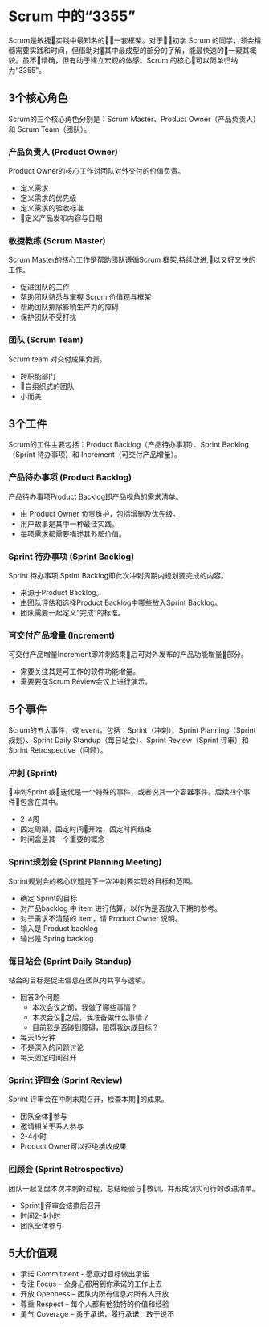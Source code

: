 # Scrum 中的“3355”

Scrum是敏捷实践中最知名的一套框架。对于初学 Scrum 的同学，领会精髓需要实践和时间，但借助对其中最成型的部分的了解，能最快速的一窥其概貌。虽不精确，但有助于建立宏观的体感。Scrum 的核心可以简单归纳为“3355”。

## 3个核心角色

Scrum的三个核心角色分别是：Scrum Master、Product Owner（产品负责人）和 Scrum Team（团队）。

### 产品负责人 (Product Owner)

Product Owner的核心工作对团队对外交付的价值负责。

* 定义需求
* 定义需求的优先级
* 定义需求的验收标准
* 定义产品发布内容与日期

### 敏捷教练 (Scrum Master)

Scrum Master的核心工作是帮助团队遵循Scrum 框架,持续改进,以又好又快的工作。

* 促进团队的工作
* 帮助团队熟悉与掌握 Scrum 价值观与框架
* 帮助团队排除影响生产力的障碍
* 保护团队不受打扰

### 团队 (Scrum Team)

Scrum team 对交付成果负责。

* 跨职能部门
* 自组织式的团队
* 小而美

## 3个工件

Scrum的工件主要包括：Product Backlog（产品待办事项）、Sprint Backlog （Sprint 待办事项）和 Increment（可交付产品增量）。

### 产品待办事项 (Product Backlog)

产品待办事项Product Backlog即产品视角的需求清单。

* 由 Product Owner 负责维护，包括增删及优先级。
* 用户故事是其中一种最佳实践。
* 每项需求都需要描述其外部价值。

### Sprint 待办事项 (Sprint Backlog)

Sprint 待办事项 Sprint Backlog即此次冲刺周期内规划要完成的内容。

* 来源于Product Backlog。
* 由团队评估和选择Product Backlog中哪些放入Sprint Backlog。
* 团队需要一起定义“完成”的标准。

### 可交付产品增量 (Increment)

可交付产品增量Increment即冲刺结束后可对外发布的产品功能增量部分。

* 需要关注其是可工作的软件功能增量。
* 需要要在Scrum Review会议上进行演示。

## 5个事件

Scrum的五大事件，或 event，包括：Sprint（冲刺）、Sprint Planning（Sprint规划）、Sprint Daily Standup（每日站会）、Sprint Review（Sprint 评审）和 Sprint Retrospective（回顾）。

### 冲刺 (Sprint)

冲刺Sprint 或迭代是一个特殊的事件，或者说其一个容器事件。后续四个事件包含在其中。

* 2-4周
* 固定周期，固定时间开始，固定时间结束
* 时间盒是其一个重要的概念

### Sprint规划会 (Sprint Planning Meeting)

Sprint规划会的核心议题是下一次冲刺要实现的目标和范围。

* 确定 Sprint的目标
* 对产品backlog 中 item 进行估算，以作为是否放入下期的参考。
* 对于需求不清楚的 item，请 Product Owner 说明。
* 输入是 Product backlog
* 输出是 Spring backlog

### 每日站会 (Sprint Daily Standup)

站会的目标是促进信息在团队内共享与透明。

* 回答3个问题
  * 本次会议之前，我做了哪些事情？
  * 本次会议之后，我准备做什么事情？
  * 目前我是否碰到障碍，阻碍我达成目标？
* 每天15分钟
* 不是深入的问题讨论
* 每天固定时间召开

### Sprint 评审会 (Sprint Review)

Sprint 评审会在冲刺末期召开，检查本期的成果。

* 团队全体参与
* 邀请相关干系人参与
* 2-4小时
* Product Owner可以拒绝接收成果

### 回顾会 (Sprint Retrospective）

团队一起复盘本次冲刺的过程，总结经验与教训，并形成切实可行的改进清单。

* Sprint评审会结束后召开
* 时间2-4小时
* 团队全体参与

## 5大价值观

* 承诺 Commitment - 愿意对目标做出承诺
* 专注 Focus – 全身心都用到你承诺的工作上去
* 开放 Openness – 团队内所有信息对所有人开放
* 尊重 Respect – 每个人都有他独特的价值和经验
* 勇气 Coverage – 勇于承诺，履行承诺，敢于说不